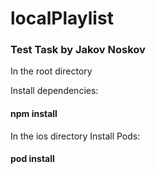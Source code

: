 # localPlaylist
 <h3>Test Task by Jakov Noskov</h3>

In the root directory

Install dependencies: <h4>npm install</h4>

In the ios directory
Install Pods: <h4>pod install</h4>
